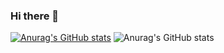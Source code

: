 ### Hi there 👋

<!--
**LeeQuiett/LeeQuiett** is a ✨ _special_ ✨ repository because its `README.md` (this file) appears on your GitHub profile.

Here are some ideas to get you started:

- 🔭 I’m currently working on ...
- 🌱 I’m currently learning ...
- 👯 I’m looking to collaborate on ...
- 🤔 I’m looking for help with ...
- 💬 Ask me about ...
- 📫 How to reach me: ...
- 😄 Pronouns: ...
- ⚡ Fun fact: ...
-->
[![Anurag's GitHub stats](https://github-readme-stats.vercel.app/api?username=LeeQuiett)](https://github.com/anuraghazra/github-readme-stats&count_private=true&show_icons=true&theme=radical)
![Anurag's GitHub stats](https://github-readme-stats.vercel.app/api?username=LeeQuiett&count_private=true)
